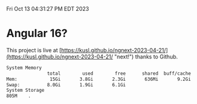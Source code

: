 Fri Oct 13 04:31:27 PM EDT 2023

# Angular 16?


This project is live at [https://kusl.github.io/ngnext-2023-04-21/](https://kusl.github.io/ngnext-2023-04-21/ "next!") thanks to Github.

```bash
System Memory
               total        used        free      shared  buff/cache   available
Mem:            15Gi       3.8Gi       2.3Gi       636Mi       9.2Gi        10Gi
Swap:          8.0Gi       1.9Gi       6.1Gi
System Storage
805M	.

